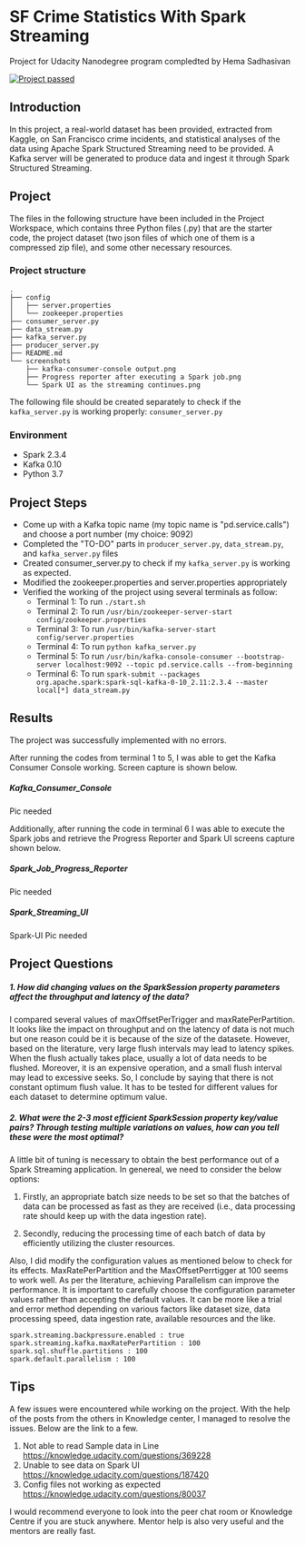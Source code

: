 # SF Crime Statistics With Spark Streaming
Project for Udacity Nanodegree program compledted by Hema Sadhasivan

[![Project passed](https://img.shields.io/badge/project-passed-success.svg)](https://img.shields.io/badge/project-passed-success.svg)

## Introduction
In this project, a real-world dataset has been provided, extracted from Kaggle, on San Francisco crime incidents, and statistical analyses of the data using Apache Spark Structured Streaming need to be provided. A Kafka server will be generated to produce data and ingest it through Spark Structured Streaming.

## Project
The files in the following structure have been included in the Project Workspace, which contains three Python files (.py) that are the starter code, the project dataset (two json files of which one of them is a compressed zip file), and some other necessary resources.

### Project structure
```
.
├── config
│   ├── server.properties
│   └── zookeeper.properties
├── consumer_server.py
├── data_stream.py
├── kafka_server.py
├── producer_server.py
├── README.md
└── screenshots
    ├── kafka-consumer-console output.png
    ├── Progress reporter after executing a Spark job.png
    └── Spark UI as the streaming continues.png
```

The following file should be created separately to check if the `kafka_server.py` is working properly:
`consumer_server.py`

### Environment

* Spark 2.3.4
* Kafka 0.10
* Python 3.7
   
## Project Steps 
- Come up with a Kafka topic name (my topic name is "pd.service.calls") and choose a port number (my choice: 9092)
- Completed the "TO-DO" parts in `producer_server.py`, `data_stream.py`, and `kafka_server.py` files
- Created consumer_server.py to check if my `kafka_server.py` is working as expected.
- Modified the zookeeper.properties and server.properties appropriately
- Verified the working of the project using several terminals as follow:
    - Terminal 1: To run `./start.sh`
    - Terminal 2: To run `/usr/bin/zookeeper-server-start config/zookeeper.properties`
    - Terminal 3: To run `/usr/bin/kafka-server-start config/server.properties`
    - Terminal 4: To run `python kafka_server.py`
    - Terminal 5: To run `/usr/bin/kafka-console-consumer --bootstrap-server localhost:9092 --topic pd.service.calls --from-beginning`
    - Terminal 6: To run `spark-submit --packages org.apache.spark:spark-sql-kafka-0-10_2.11:2.3.4 --master local[*] data_stream.py`

## Results
The project was successfully implemented with no errors.

After running the codes from terminal 1 to 5, I was able to get the Kafka Consumer Console working. Screen capture is shown below.

##### Kafka_Consumer_Console

Pic needed

Additionally, after running the code in terminal 6 I was able to execute the Spark jobs and retrieve the Progress Reporter and Spark UI screens capture shown below.

##### Spark_Job_Progress_Reporter

Pic needed

##### Spark_Streaming_UI

Spark-UI Pic needed
    

## Project Questions

##### 1. How did changing values on the SparkSession property parameters affect the throughput and latency of the data?
I compared several values of maxOffsetPerTrigger and maxRatePerPartition. It looks like the impact on throughput and on the latency of data is not much but one reason could be it is because of the size of the datasete. However, based on the literature, very large flush intervals may lead to latency spikes. When the flush actually takes place, usually a lot of data needs to be flushed. Moreover, it is an expensive operation, and a small flush interval may lead to excessive seeks. So, I conclude by saying that there is not constant optimum flush value. It has to be tested for different values for each dataset to determine optimum value.
    
##### 2. What were the 2-3 most efficient SparkSession property key/value pairs? Through testing multiple variations on values, how can you tell these were the most optimal?
A little bit of tuning is necessary to obtain the best performance out of a Spark Streaming application. In genereal, we need to consider the below options:

1. Firstly, an appropriate batch size needs to be set so that the batches of data can be processed as fast as they are received (i.e., data processing rate should keep up with the data ingestion rate).

2. Secondly, reducing the processing time of each batch of data by efficiently utilizing the cluster resources.

Also, I did modify the configuration values as mentioned below to check for its effects. MaxRatePerPartition and the MaxOffsetPerrtigger at 100 seems to work well. As per the literature, achieving Parallelism can improve the performance. It is important to carefully choose the configuration parameter values rather than accepting the default values. It can be more like a trial and error method depending on various factors like dataset size, data processing speed, data ingestion rate, available resources and the like.

```
spark.streaming.backpressure.enabled : true
spark.streaming.kafka.maxRatePerPartition : 100
spark.sql.shuffle.partitions : 100
spark.default.parallelism : 100
```
    
## Tips
A few issues were encountered while working on the project. With the help of the posts from the others in Knowledge center, I managed to resolve the issues. Below are the link to a few. 
1. Not able to read Sample data in Line https://knowledge.udacity.com/questions/369228
2. Unable to see data on Spark UI https://knowledge.udacity.com/questions/187420
3. Config files not working as expected https://knowledge.udacity.com/questions/80037

I would recommend everyone to look into the peer chat room or Knowledge Centre if you are stuck anywhere. Mentor help is also very useful and the mentors are really fast.
